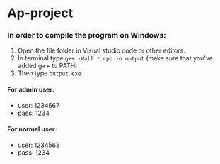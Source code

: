 # Ap-project
<h3>In order to compile the program on Windows:</h3>
<ol>
  <li> Open the file folder in Visual studio code or other editors.</li>
  <li>In terminal type <code>g++ -Wall *.cpp -o output</code>.(make sure that you've added g++ to PATH)</li>
  <li>Then type <code>output.exe</code>.</li>
</ol>
<h4>For admin user:</h4>
<ul>
   <li>user: 1234567<br></li>
   <li>pass: 1234<br></li>
 </ul>
<h4>For normal user:</h4>
<ul>
   <li>user: 1234568<br></li>
   <li>pass: 1234<br></li>
</ul>
